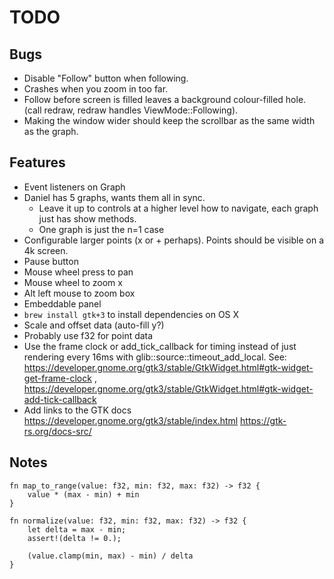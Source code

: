 # TODO

## Bugs
* Disable "Follow" button when following.
* Crashes when you zoom in too far.
* Follow before screen is filled leaves a background colour-filled
  hole. (call redraw, redraw handles ViewMode::Following).
* Making the window wider should keep the scrollbar as the same width as the graph.

## Features
* Event listeners on Graph
* Daniel has 5 graphs, wants them all in sync.
  * Leave it up to controls at a higher level how to navigate, each graph just has show methods.
  * One graph is just the n=1 case
* Configurable larger points (x or + perhaps). Points should be visible on a 4k screen.
* Pause button
* Mouse wheel press to pan
* Mouse wheel to zoom x
* Alt left mouse to zoom box
* Embeddable panel
* `brew install gtk+3` to install dependencies on OS X
* Scale and offset data (auto-fill y?)
* Probably use f32 for point data
* Use the frame clock or add\_tick\_callback for timing instead of
  just rendering every 16ms with glib::source::timeout\_add\_local.
  See:
  https://developer.gnome.org/gtk3/stable/GtkWidget.html#gtk-widget-get-frame-clock ,
  https://developer.gnome.org/gtk3/stable/GtkWidget.html#gtk-widget-add-tick-callback
* Add links to the GTK docs
  https://developer.gnome.org/gtk3/stable/index.html
  https://gtk-rs.org/docs-src/

## Notes

```
fn map_to_range(value: f32, min: f32, max: f32) -> f32 {
    value * (max - min) + min
}

fn normalize(value: f32, min: f32, max: f32) -> f32 {
    let delta = max - min;
    assert!(delta != 0.);

    (value.clamp(min, max) - min) / delta
}
```
